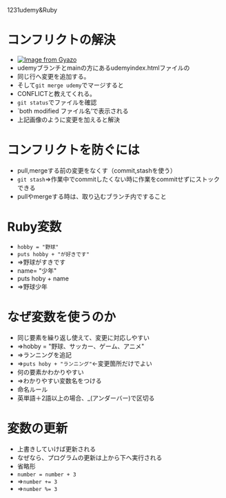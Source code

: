 1231udemy&Ruby
# コンフリクトの解決
- [![Image from Gyazo](https://i.gyazo.com/ed1fd4c50450b9bc6d018d23c9d1cecb.png)](https://gyazo.com/ed1fd4c50450b9bc6d018d23c9d1cecb)
- udemyブランチとmainの方にあるudemyindex.htmlファイルの
- 同じ行へ変更を追加する。
- そして`git merge udemy`でマージすると
- CONFLICTと教えてくれる。
- `git status`でファイルを確認
- `both modified ファイル名‘で表示される
- 上記画像のように変更を加えると解決

# コンフリクトを防ぐには
- pull,mergeする前の変更をなくす（commit,stashを使う）
- `git stash`⇒作業中でcommitしたくない時に作業をcommitせずにストックできる
- pullやmergeする時は、取り込むブランチ内ですること

# Ruby変数
- `hobby = "野球"`
- `puts hobby + "が好きです"`
- ⇒野球がすきです
- name= "少年"
- puts hoby + name
- ⇒野球少年

# なぜ変数を使うのか
- 同じ要素を繰り返し使えて、変更に対応しやすい
- ⇒hobby = "野球、サッカー、ゲーム、アニメ"
- ⇒ランニングを追記
- ⇒`puts hoby + "ランニング"`←変更箇所だけでよい
- 何の要素かわかりやすい
- ⇒わかりやすい変数名をつける
- 命名ルール
- 英単語＋2語以上の場合、_(アンダーバー)で区切る

# 変数の更新
- 上書きしていけば更新される
- なぜなら、プログラムの更新は上から下へ実行される
- 省略形
- `number = number + 3`
- ⇒`number += 3`
- ⇒`number %= 3`